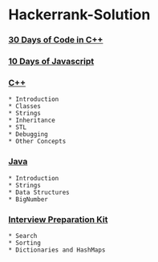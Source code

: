 # Hackerrank-Solution


### [30 Days of Code in C++](https://www.hackerrank.com/domains/tutorials/30-days-of-code?filters%5Bstatus%5D%5B%5D=unsolved&filters%5Bstatus%5D%5B%5D=solved&filters%5Bsubdomains%5D%5B%5D=30-days-of-code&badge_type=30-days-of-code)

### [10 Days of Javascript](https://www.hackerrank.com/domains/tutorials/10-days-of-javascript?filters%5Bstatus%5D%5B%5D=unsolved&filters%5Bstatus%5D%5B%5D=solved&filters%5Bsubdomains%5D%5B%5D=10-days-of-javascript&badge_type=10-days-of-javascript)

### [C++](https://www.hackerrank.com/domains/cpp?filters%5Bstatus%5D%5B%5D=solved&filters%5Bstatus%5D%5B%5D=unsolved)
```
* Introduction
* Classes
* Strings
* Inheritance
* STL
* Debugging
* Other Concepts
```

### [Java](https://www.hackerrank.com/domains/java?filters%5Bstatus%5D%5B%5D=unsolved&filters%5Bstatus%5D%5B%5D=solved&badge_type=java)
```
* Introduction
* Strings
* Data Structures
* BigNumber
```

### [Interview Preparation Kit](https://www.hackerrank.com/interview/interview-preparation-kit)
```
* Search
* Sorting
* Dictionaries and HashMaps
```
